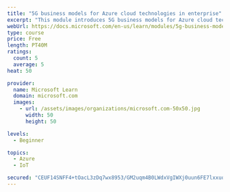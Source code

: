 ```yaml
---
title: "5G business models for Azure cloud technologies in enterprise"
excerpt: "This module introduces 5G business models for Azure cloud technologies."
webUrl: https://docs.microsoft.com/en-us/learn/modules/5g-business-models/
type: course
price: Free
length: PT40M
ratings:
  count: 5
  average: 5
heat: 50

provider:
  name: Microsoft Learn
  domain: microsoft.com
  images:
    - url: /assets/images/organizations/microsoft.com-50x50.jpg
      width: 50
      height: 50

levels:
  - Beginner

topics:
  - Azure
  - IoT

secured: "CEUF14SNFF4+tOacL3zDq7wx8953/GM2uqm4B0LWdxVgIWXj0uun6FE7lxxuqMtHJBu4j5ipmIIMv2Ql00yF6eMjGndzQkccSAYh9Ven83BKQoCBMQnk/jE4zqpDBxX7iIIIbwRyVHABGuGUXmGOPFkZYW5A9LBCMwl7C1gZXimGk+zQW8GAL8XssQYOhsd+RkElIcGlbUIvtC2qzB+uBV9VemgbTly3DrqPxxgKtG7KRS2XAsqdH72Akhy376O4nGUBRXTMJZwuEZdJLqYktRUCt5gNWt7/QBMX8TnmJwPLbKrluxgz7uJ7j6imZtf+5ShKeQjVas+Yd4MWoVa9y3aqlTlbCSSXmtnaaE+NC2nQk7R37wLG/49oYkWxXjGE8MAmHxiqQYNtYgq5/r42ru7XrUKIbQmPM61V+eL6q6U=;Cnotz/oZd13KJRzLSRvfvQ=="
---
```


